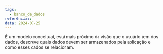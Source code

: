 ```yaml
---
tags:
  - banco_de_dados
referências: 
data: 2024-07-25
---
```

É um modelo conceitual, está mais próximo da visão que o usuário tem dos dados, descreve quais dados devem ser armazenados pela aplicação e como esses dados se relacionam.